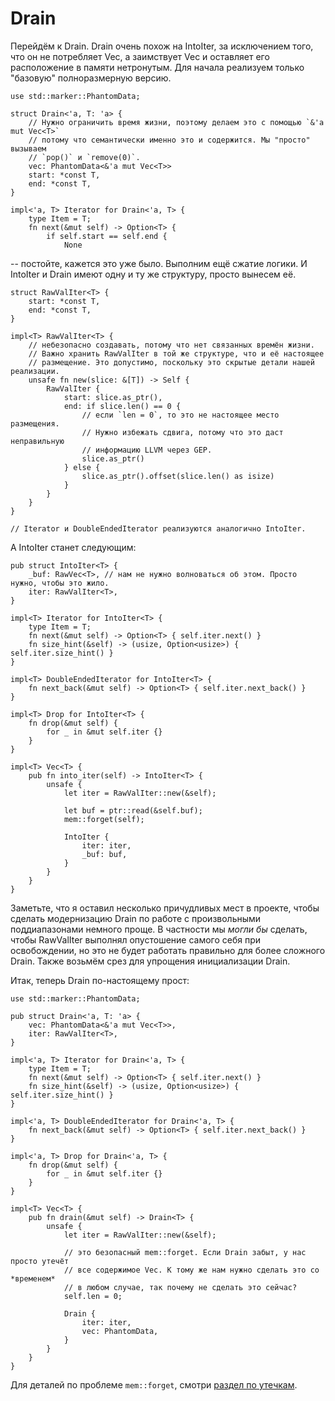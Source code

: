 # Drain

Перейдём к Drain. Drain очень похож на IntoIter, за исключением того, что он не потребляет Vec, а заимствует Vec и оставляет его расположение в памяти нетронутым. Для начала реализуем только "базовую" полноразмерную версию.

<!-- ignore: simplified code -->

```rust,ignore
use std::marker::PhantomData;

struct Drain<'a, T: 'a> {
    // Нужно ограничить время жизни, поэтому делаем это с помощью `&'a mut Vec<T>`
    // потому что семантически именно это и содержится. Мы "просто" вызываем
    // `pop()` и `remove(0)`.
    vec: PhantomData<&'a mut Vec<T>>
    start: *const T,
    end: *const T,
}

impl<'a, T> Iterator for Drain<'a, T> {
    type Item = T;
    fn next(&mut self) -> Option<T> {
        if self.start == self.end {
            None
```

-- постойте, кажется это уже было. Выполним ещё сжатие логики. И IntoIter и Drain имеют одну и ту же структуру, просто вынесем её.

<!-- ignore: simplified code -->

```rust,ignore
struct RawValIter<T> {
    start: *const T,
    end: *const T,
}

impl<T> RawValIter<T> {
    // небезопасно создавать, потому что нет связанных времён жизни.
    // Важно хранить RawValIter в той же структуре, что и её настоящее
    // размещение. Это допустимо, поскольку это скрытые детали нашей реализации.
    unsafe fn new(slice: &[T]) -> Self {
        RawValIter {
            start: slice.as_ptr(),
            end: if slice.len() == 0 {
                // если `len = 0`, то это не настоящее место размещения.
                // Нужно избежать сдвига, потому что это даст неправильную
                // информацию LLVM через GEP.
                slice.as_ptr()
            } else {
                slice.as_ptr().offset(slice.len() as isize)
            }
        }
    }
}

// Iterator и DoubleEndedIterator реализуются аналогично IntoIter.
```

А IntoIter станет следующим:

<!-- ignore: simplified code -->

```rust,ignore
pub struct IntoIter<T> {
    _buf: RawVec<T>, // нам не нужно волноваться об этом. Просто нужно, чтобы это жило.
    iter: RawValIter<T>,
}

impl<T> Iterator for IntoIter<T> {
    type Item = T;
    fn next(&mut self) -> Option<T> { self.iter.next() }
    fn size_hint(&self) -> (usize, Option<usize>) { self.iter.size_hint() }
}

impl<T> DoubleEndedIterator for IntoIter<T> {
    fn next_back(&mut self) -> Option<T> { self.iter.next_back() }
}

impl<T> Drop for IntoIter<T> {
    fn drop(&mut self) {
        for _ in &mut self.iter {}
    }
}

impl<T> Vec<T> {
    pub fn into_iter(self) -> IntoIter<T> {
        unsafe {
            let iter = RawValIter::new(&self);

            let buf = ptr::read(&self.buf);
            mem::forget(self);

            IntoIter {
                iter: iter,
                _buf: buf,
            }
        }
    }
}
```

Заметьте, что я оставил несколько причудливых мест в проекте, чтобы сделать модернизацию Drain по работе с произвольными поддиапазонами немного проще. В частности мы *могли бы* сделать, чтобы RawValIter выполнял опустошение самого себя при освобождении, но это не будет работать правильно для более сложного Drain. Также возьмём срез для упрощения инициализации Drain.

Итак, теперь Drain по-настоящему прост:

<!-- ignore: simplified code -->

```rust,ignore
use std::marker::PhantomData;

pub struct Drain<'a, T: 'a> {
    vec: PhantomData<&'a mut Vec<T>>,
    iter: RawValIter<T>,
}

impl<'a, T> Iterator for Drain<'a, T> {
    type Item = T;
    fn next(&mut self) -> Option<T> { self.iter.next() }
    fn size_hint(&self) -> (usize, Option<usize>) { self.iter.size_hint() }
}

impl<'a, T> DoubleEndedIterator for Drain<'a, T> {
    fn next_back(&mut self) -> Option<T> { self.iter.next_back() }
}

impl<'a, T> Drop for Drain<'a, T> {
    fn drop(&mut self) {
        for _ in &mut self.iter {}
    }
}

impl<T> Vec<T> {
    pub fn drain(&mut self) -> Drain<T> {
        unsafe {
            let iter = RawValIter::new(&self);

            // это безопасный mem::forget. Если Drain забыт, у нас просто утечёт
            // все содержимое Vec. К тому же нам нужно сделать это со *временем*
            // в любом случае, так почему не сделать это сейчас?
            self.len = 0;

            Drain {
                iter: iter,
                vec: PhantomData,
            }
        }
    }
}
```

Для деталей по проблеме `mem::forget`, смотри [раздел по утечкам](leaking.html).


